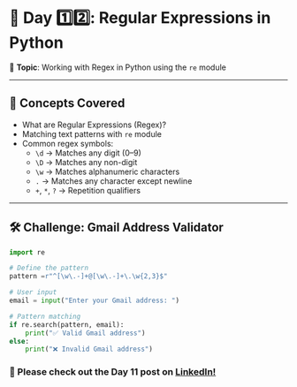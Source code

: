 # 🚀 Day 1️⃣2️⃣: Regular Expressions in Python

📂 **Topic**: Working with Regex in Python using the `re` module

---

## 🧠 Concepts Covered

- What are Regular Expressions (Regex)?
- Matching text patterns with `re` module
- Common regex symbols:
  - `\d` → Matches any digit (0–9)
  - `\D` → Matches any non-digit
  - `\w` → Matches alphanumeric characters
  - `.` → Matches any character except newline
  - `+`, `*`, `?` → Repetition qualifiers

---

## 🛠️ Challenge: Gmail Address Validator

```python
import re

# Define the pattern
pattern =r"^[\w\.-]+@[\w\.-]+\.\w{2,3}$"

# User input
email = input("Enter your Gmail address: ")

# Pattern matching
if re.search(pattern, email):
    print("✅ Valid Gmail address")
else:
    print("❌ Invalid Gmail address")
```
### 📢 Please check out the Day 11 post on [LinkedIn!](https://www.linkedin.com/posts/karthiga-lakshmanan_30daysofpython-python-regex-activity-7340930251817947137-CZwK?utm_source=share&utm_medium=member_desktop&rcm=ACoAACQ2IrAB4tvB8B6NZStCzsJHzXhLsxGLlPI)


